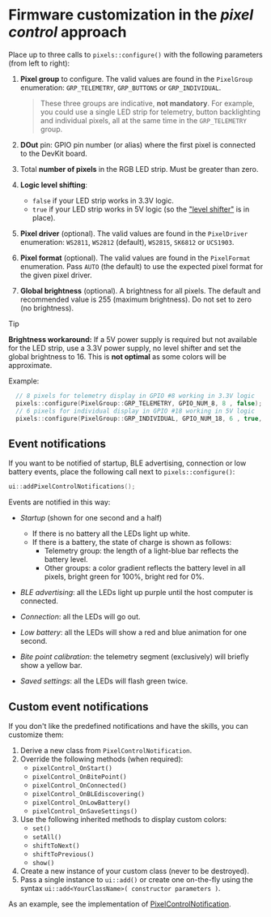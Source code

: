 # Firmware customization in the *pixel control* approach

Place up to three calls to `pixels::configure()` with the following parameters
(from left to right):

1. **Pixel group** to configure.
   The valid values are found in the `PixelGroup` enumeration:
   `GRP_TELEMETRY`, `GRP_BUTTONS` or `GRP_INDIVIDUAL`.

   > These three groups are indicative, **not mandatory**.
   > For example, you could use a single LED strip for telemetry,
   > button backlighting and individual pixels,
   > all at the same time in the `GRP_TELEMETRY` group.

2. **DOut** pin: GPIO pin number (or alias) where the first pixel
   is connected to the DevKit board.
3. Total **number of pixels** in the RGB LED strip.
   Must be greater than zero.
4. **Logic level shifting**:
   - `false` if your LED strip works in 3.3V logic.
   - `true` if your LED strip works in 5V logic
     (so the ["level shifter"](../../LEDs_en.md)
      is in place).
5. **Pixel driver** (optional).
   The valid values are found in the `PixelDriver` enumeration:
   `WS2811`, `WS2812` (default), `WS2815`, `SK6812` or `UCS1903`.
6. **Pixel format** (optional).
    The valid values are found in the `PixelFormat` enumeration.
    Pass `AUTO` (the default) to use the expected pixel format
    for the given pixel driver.
7. **Global brightness** (optional).
   A brightness for all pixels.
   The default and recommended value is 255 (maximum brightness).
   Do not set to zero (no brightness).

> [!TIP]
> **Brightness workaround:**
> If a 5V power supply is required but not available for the LED strip,
> use a 3.3V power supply, no level shifter and set the global brightness to 16.
> This is **not optimal** as some colors will be approximate.

Example:

```c++
  // 8 pixels for telemetry display in GPIO #8 working in 3.3V logic
  pixels::configure(PixelGroup::GRP_TELEMETRY, GPIO_NUM_8, 8 , false);
  // 6 pixels for individual display in GPIO #18 working in 5V logic
  pixels::configure(PixelGroup::GRP_INDIVIDUAL, GPIO_NUM_18, 6 , true, PixelDriver::WS2815, PixelFormat::BGR);
```

## Event notifications

If you want to be notified of startup, BLE advertising, connection
or low battery events, place the following call next to `pixels::configure()`:

```c++
ui::addPixelControlNotifications();
```

Events are notified in this way:

- *Startup* (shown for one second and a half)

  - If there is no battery all the LEDs light up white.
  - If there is a battery, the state of charge is shown as follows:
    - Telemetry group: the length of a light-blue bar reflects the battery level.
    - Other groups: a color gradient reflects the battery level in all pixels,
      bright green for 100%, bright red for 0%.

- *BLE advertising*: all the LEDs light up purple until the host computer is connected.
- *Connection*: all the LEDs will go out.
- *Low battery*: all the LEDs will show a red and blue animation for one second.
- *Bite point calibration*:
  the telemetry segment (exclusively) will briefly show a yellow bar.
- *Saved settings*: all the LEDs will flash green twice.

## Custom event notifications

If you don't like the predefined notifications and have the skills,
you can customize them:

1. Derive a new class from `PixelControlNotification`.
2. Override the following methods (when required):
   - `pixelControl_OnStart()`
   - `pixelControl_OnBitePoint()`
   - `pixelControl_OnConnected()`
   - `pixelControl_OnBLEdiscovering()`
   - `pixelControl_OnLowBattery()`
   - `pixelControl_OnSaveSettings()`
3. Use the following inherited methods to display custom colors:
   - `set()`
   - `setAll()`
   - `shiftToNext()`
   - `shiftToPrevious()`
   - `show()`
4. Create a new instance of your custom class (never to be destroyed).
5. Pass a single instance to `ui::add()` or create one on-the-fly
   using the syntax `ui::add<YourClassName>( constructor parameters )`.

As an example, see the implementation of [PixelControlNotification](../../../src/common/pixels.cpp).
